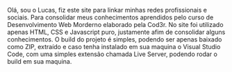 Olá, sou o Lucas, fiz este site para linkar minhas redes profissionais e sociais. 
Para consolidar meus conhecimentos aprendidos pelo curso de Desenvolvimento Web Morderno elaborado pela Cod3r.
No site foi utilizado apenas HTML, CSS e Javascript puro, justamente afim de consolidar alguns conhecimentos.
O build do projeto é simples, podendo ser apenas baixado como ZIP, extraído e caso tenha instalado em sua maquina
o Visual Studio Code, com uma simples extensão chamada Live Server, podendo rodar o build em sua maquina.
